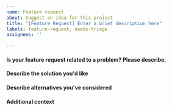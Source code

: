 ```yaml
---
name: Feature request
about: Suggest an idea for this project
title: "[Feature Request] Enter a brief description here"
labels: feature-request, needs-triage
assignees: ''

---
```


#### Is your feature request related to a problem? Please describe.
<!--A clear and concise description of what the problem is. Ex. I'm always frustrated when [...]-->

#### Describe the solution you'd like
<!--A clear and concise description of what you want to happen.-->

#### Describe alternatives you've considered
<!--A clear and concise description of any alternative solutions or features you've considered.-->

#### Additional context
<!--Add any other context or screenshots about the feature request here.-->
